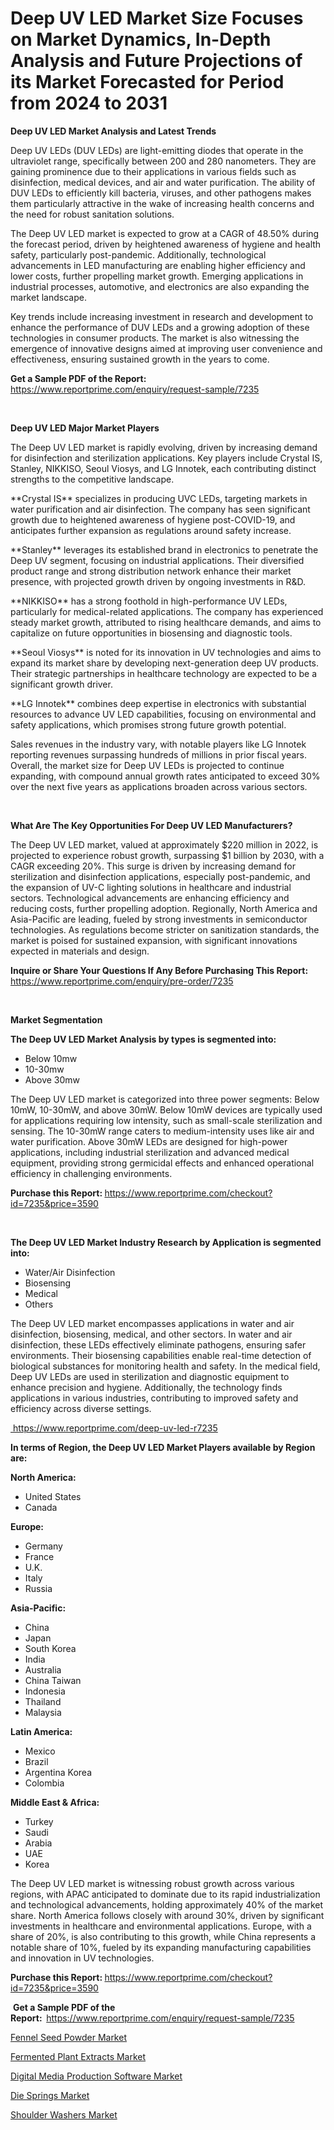 <p><h1>Deep UV LED Market Size Focuses on Market Dynamics, In-Depth Analysis and Future Projections of its Market Forecasted for Period from 2024 to 2031</h1></p><p><strong>Deep UV LED Market Analysis and Latest Trends</strong></p>
<p><p>Deep UV LEDs (DUV LEDs) are light-emitting diodes that operate in the ultraviolet range, specifically between 200 and 280 nanometers. They are gaining prominence due to their applications in various fields such as disinfection, medical devices, and air and water purification. The ability of DUV LEDs to efficiently kill bacteria, viruses, and other pathogens makes them particularly attractive in the wake of increasing health concerns and the need for robust sanitation solutions.</p><p>The Deep UV LED market is expected to grow at a CAGR of 48.50% during the forecast period, driven by heightened awareness of hygiene and health safety, particularly post-pandemic. Additionally, technological advancements in LED manufacturing are enabling higher efficiency and lower costs, further propelling market growth. Emerging applications in industrial processes, automotive, and electronics are also expanding the market landscape. </p><p>Key trends include increasing investment in research and development to enhance the performance of DUV LEDs and a growing adoption of these technologies in consumer products. The market is also witnessing the emergence of innovative designs aimed at improving user convenience and effectiveness, ensuring sustained growth in the years to come.</p></p>
<p><strong>Get a Sample PDF of the Report:&nbsp;</strong> <a href="https://www.reportprime.com/enquiry/request-sample/7235">https://www.reportprime.com/enquiry/request-sample/7235</a></p>
<p>&nbsp;</p>
<p><strong>Deep UV LED Major Market Players</strong></p>
<p><p>The Deep UV LED market is rapidly evolving, driven by increasing demand for disinfection and sterilization applications. Key players include Crystal IS, Stanley, NIKKISO, Seoul Viosys, and LG Innotek, each contributing distinct strengths to the competitive landscape.</p><p>**Crystal IS** specializes in producing UVC LEDs, targeting markets in water purification and air disinfection. The company has seen significant growth due to heightened awareness of hygiene post-COVID-19, and anticipates further expansion as regulations around safety increase.</p><p>**Stanley** leverages its established brand in electronics to penetrate the Deep UV segment, focusing on industrial applications. Their diversified product range and strong distribution network enhance their market presence, with projected growth driven by ongoing investments in R&D.</p><p>**NIKKISO** has a strong foothold in high-performance UV LEDs, particularly for medical-related applications. The company has experienced steady market growth, attributed to rising healthcare demands, and aims to capitalize on future opportunities in biosensing and diagnostic tools.</p><p>**Seoul Viosys** is noted for its innovation in UV technologies and aims to expand its market share by developing next-generation deep UV products. Their strategic partnerships in healthcare technology are expected to be a significant growth driver.</p><p>**LG Innotek** combines deep expertise in electronics with substantial resources to advance UV LED capabilities, focusing on environmental and safety applications, which promises strong future growth potential.</p><p>Sales revenues in the industry vary, with notable players like LG Innotek reporting revenues surpassing hundreds of millions in prior fiscal years. Overall, the market size for Deep UV LEDs is projected to continue expanding, with compound annual growth rates anticipated to exceed 30% over the next five years as applications broaden across various sectors.</p></p>
<p>&nbsp;</p>
<p><strong>What Are The Key Opportunities For Deep UV LED Manufacturers?</strong></p>
<p><p>The Deep UV LED market, valued at approximately $220 million in 2022, is projected to experience robust growth, surpassing $1 billion by 2030, with a CAGR exceeding 20%. This surge is driven by increasing demand for sterilization and disinfection applications, especially post-pandemic, and the expansion of UV-C lighting solutions in healthcare and industrial sectors. Technological advancements are enhancing efficiency and reducing costs, further propelling adoption. Regionally, North America and Asia-Pacific are leading, fueled by strong investments in semiconductor technologies. As regulations become stricter on sanitization standards, the market is poised for sustained expansion, with significant innovations expected in materials and design.</p></p>
<p><strong>Inquire or Share Your Questions If Any Before Purchasing This Report:</strong> <a href="https://www.reportprime.com/enquiry/pre-order/7235">https://www.reportprime.com/enquiry/pre-order/7235</a></p>
<p>&nbsp;</p>
<p><strong>Market Segmentation</strong></p>
<p><strong>The Deep UV LED Market Analysis by types is segmented into:</strong></p>
<p><ul><li>Below 10mw</li><li>10-30mw</li><li>Above 30mw</li></ul></p>
<p><p>The Deep UV LED market is categorized into three power segments: Below 10mW, 10-30mW, and above 30mW. Below 10mW devices are typically used for applications requiring low intensity, such as small-scale sterilization and sensing. The 10-30mW range caters to medium-intensity uses like air and water purification. Above 30mW LEDs are designed for high-power applications, including industrial sterilization and advanced medical equipment, providing strong germicidal effects and enhanced operational efficiency in challenging environments.</p></p>
<p><strong>Purchase this Report:&nbsp;</strong><a href="https://www.reportprime.com/checkout?id=7235&price=3590">https://www.reportprime.com/checkout?id=7235&price=3590</a></p>
<p>&nbsp;</p>
<p><strong>The Deep UV LED Market Industry Research by Application is segmented into:</strong></p>
<p><ul><li>Water/Air Disinfection</li><li>Biosensing</li><li>Medical</li><li>Others</li></ul></p>
<p><p>The Deep UV LED market encompasses applications in water and air disinfection, biosensing, medical, and other sectors. In water and air disinfection, these LEDs effectively eliminate pathogens, ensuring safer environments. Their biosensing capabilities enable real-time detection of biological substances for monitoring health and safety. In the medical field, Deep UV LEDs are used in sterilization and diagnostic equipment to enhance precision and hygiene. Additionally, the technology finds applications in various industries, contributing to improved safety and efficiency across diverse settings.</p></p>
<p><a href="https://www.reportprime.com/deep-uv-led-r7235">&nbsp;https://www.reportprime.com/deep-uv-led-r7235</a></p>
<p><strong>In terms of Region, the Deep UV LED Market Players available by Region are:</strong></p>
<p>
    <p> <strong> North America: </strong>
        <ul>
            <li>United States</li>
            <li>Canada</li>
        </ul>
        </p> 
    <p> <strong> Europe: </strong>
        <ul>
            <li>Germany</li>
            <li>France</li>
            <li>U.K.</li>
            <li>Italy</li>
            <li>Russia</li>
        </ul>
        </p> 
    <p> <strong> Asia-Pacific: </strong>
        <ul>
            <li>China</li>
            <li>Japan</li>
            <li>South Korea</li>
            <li>India</li>
            <li>Australia</li>
            <li>China Taiwan</li>
            <li>Indonesia</li>
            <li>Thailand</li>
            <li>Malaysia</li>
        </ul>
        </p> 
    <p> <strong> Latin America: </strong>
        <ul>
            <li>Mexico</li>
            <li>Brazil</li>
            <li>Argentina Korea</li>
            <li>Colombia</li>
        </ul>
        </p> 
    <p> <strong> Middle East & Africa: </strong>
        <ul>
            <li>Turkey</li>
            <li>Saudi</li>
            <li>Arabia</li>
            <li>UAE</li>
            <li>Korea</li>
        </ul>
    </p>
    </p>
<p><p>The Deep UV LED market is witnessing robust growth across various regions, with APAC anticipated to dominate due to its rapid industrialization and technological advancements, holding approximately 40% of the market share. North America follows closely with around 30%, driven by significant investments in healthcare and environmental applications. Europe, with a share of 20%, is also contributing to this growth, while China represents a notable share of 10%, fueled by its expanding manufacturing capabilities and innovation in UV technologies.</p></p>
<p><strong>Purchase this Report: </strong><a href="https://www.reportprime.com/checkout?id=7235&price=3590">https://www.reportprime.com/checkout?id=7235&price=3590</a></p>
<p>&nbsp;<strong>Get a Sample PDF of the Report:&nbsp;&nbsp;</strong><a href="https://www.reportprime.com/enquiry/request-sample/7235">https://www.reportprime.com/enquiry/request-sample/7235</a></p>
<p><strong></strong></p>
<p><p><a href="https://www.linkedin.com/pulse/fennel-seed-powder-market2024-2031-industry-insights-investment-xtcze?trackingId=8uzCd1IxSoyl1VwTmKY0Sg%3D%3D">Fennel Seed Powder Market</a></p><p><a href="https://www.linkedin.com/pulse/fermented-plant-extracts-market-emerging-trends-future-prospects-5jeve?trackingId=%2BG1038mDSCWUhUGEiSjzuQ%3D%3D">Fermented Plant Extracts Market</a></p><p><a href="https://medium.com/@henrykihn1922/insights-into-the-digital-media-production-software-market-market-players-market-size-6f9e46707039">Digital Media Production Software Market</a></p><p><a href="https://issuu.com/reportprime-2/docs/die-springs-market-size-2030.pptx_79d1594a6b8cf2">Die Springs Market</a></p><p><a href="https://issuu.com/reportprime-2/docs/shoulder-washers-market-size-2030.p_93943e05408cf8">Shoulder Washers Market</a></p></p>